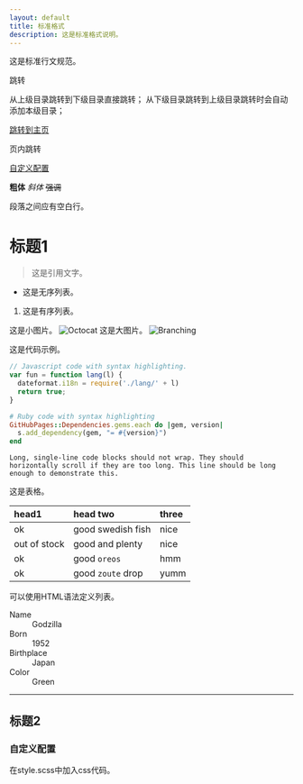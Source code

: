 ```yaml
---
layout: default
title: 标准格式
description: 这是标准格式说明。
---
```


这是标准行文规范。

跳转

从上级目录跳转到下级目录直接跳转；
从下级目录跳转到上级目录跳转时会自动添加本级目录；

[跳转到主页](../index.md)

页内跳转

[自定义配置](#自定义配置)

**粗体**
_斜体_
~~强调~~

段落之间应有空白行。

# 标题1

> 这是引用文字。

* 这是无序列表。
1. 这是有序列表。

这是小图片。
![Octocat](https://github.githubassets.com/images/icons/emoji/octocat.png)
这是大图片。
![Branching](https://guides.github.com/activities/hello-world/branching.png)

这是代码示例。
```js
// Javascript code with syntax highlighting.
var fun = function lang(l) {
  dateformat.i18n = require('./lang/' + l)
  return true;
}
```

```ruby
# Ruby code with syntax highlighting
GitHubPages::Dependencies.gems.each do |gem, version|
  s.add_dependency(gem, "= #{version}")
end
```

```
Long, single-line code blocks should not wrap. They should horizontally scroll if they are too long. This line should be long enough to demonstrate this.
```

这是表格。

| head1        | head two          | three |
|:-------------|:------------------|:------|
| ok           | good swedish fish | nice  |
| out of stock | good and plenty   | nice  |
| ok           | good `oreos`      | hmm   |
| ok           | good `zoute` drop | yumm  |

可以使用HTML语法定义列表。
<dl>
<dt>Name</dt>
<dd>Godzilla</dd>
<dt>Born</dt>
<dd>1952</dd>
<dt>Birthplace</dt>
<dd>Japan</dd>
<dt>Color</dt>
<dd>Green</dd>
</dl>

***
## 标题2
### 自定义配置

在style.scss中加入css代码。

